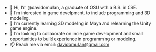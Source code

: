 - 👋 Hi, I’m @davidomullan, a graduate of OSU with a B.S. in CSE.
- 👀 I’m interested in game develpment, to include programming and 3D modeling.
- 🌱 I’m currently learning 3D modeling in Maya and relearning the Unity game engine.
- 💞️ I’m looking to collaborate on indie game development and small opportunities to build experience in programming or modeling.
- 📫 Reach me via email: davidomullan@gmail.com

<!---
davidomullan/davidomullan is a ✨ special ✨ repository because its `README.md` (this file) appears on your GitHub profile.
You can click the Preview link to take a look at your changes.
--->
